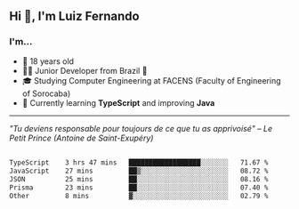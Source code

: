 <h2>Hi 👋, I'm Luiz Fernando</h2>

### I'm...
* 🤟 18 years old
* 👨‍💻 Junior Developer from Brazil 💚
* 🎓 Studying Computer Engineering at FACENS (Faculty of Engineering of Sorocaba)
* 🔭 Currently learning **TypeScript** and improving **Java**

---

_"Tu deviens responsable pour toujours de ce que tu as apprivoisé" – Le Petit Prince (Antoine de Saint-Exupéry)_

##

<!--START_SECTION:waka-->

```txt
TypeScript    3 hrs 47 mins   ██████████████████░░░░░░░   71.67 %
JavaScript    27 mins         ██▒░░░░░░░░░░░░░░░░░░░░░░   08.72 %
JSON          25 mins         ██░░░░░░░░░░░░░░░░░░░░░░░   08.16 %
Prisma        23 mins         ██░░░░░░░░░░░░░░░░░░░░░░░   07.40 %
Other         8 mins          ▓░░░░░░░░░░░░░░░░░░░░░░░░   02.79 %
```

<!--END_SECTION:waka-->
